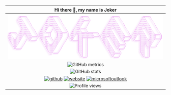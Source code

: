 | **Hi there 👋, my name is Joker** |
| :--: |
|    ![](api/Joker.png)|
|   ![GitHub metrics](https://metrics.lecoq.io/ikun7355608)     |
|  ![GitHub stats](https://github-readme-stats.vercel.app/api?username=ikun7355608&show_icons=true)      |
|   [<img src='https://cdn.jsdelivr.net/npm/simple-icons@3.0.1/icons/github.svg' alt='github' height='40'>](https://github.com/ikun7355608)  [<img src='https://cdn.jsdelivr.net/npm/simple-icons@3.0.1/icons/icloud.svg' alt='website' height='40'>](https://endgame.cc)  [<img src='https://cdn.jsdelivr.net/npm/simple-icons@3.0.1/icons/microsoftoutlook.svg' alt='microsoftoutlook' height='40'>](mailto://goudan.wang@outlook.com)     |
| ![Profile views](https://gpvc.arturio.dev/ikun7355608)  |




